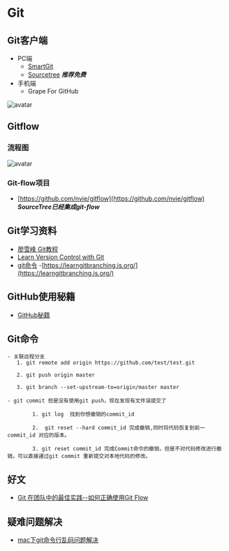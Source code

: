 # Git


## Git客户端
- PC端
  - [SmartGit](https://www.syntevo.com/smartgit/) 
  - [Sourcetree](https://cn.atlassian.com/software/sourcetree)   ***推荐免费***
- 手机端 
  - Grape For GitHub


![avatar](https://github.com/sanwancoder/it_study_lib/blob/master/images/GrapeForGitHub.png?raw=true)



## Gitflow

### 流程图

![avatar](https://github.com/sanwancoder/it_study_lib/blob/master/images/git-flow-nvie.png?raw=true)


### Git-flow项目

- [https://github.com/nvie/gitflow](https://github.com/nvie/gitflow) ***SourceTree已经集成git-flow***


## Git学习资料

- [廖雪峰 Git教程](https://www.liaoxuefeng.com/wiki/896043488029600)
- [Learn Version Control with Git](https://www.git-tower.com/learn/git/ebook/cn/command-line/introduction#start)
- [git命令](https://git-scm.com/docs)
-[https://learngitbranching.js.org/](https://learngitbranching.js.org/)

## GitHub使用秘籍
  - [GitHub秘籍](https://github.com/tiimgreen/github-cheat-sheet/blob/master/README.zh-cn.md) 




## Git命令

```
- 关联远程分支
   1. git remote add origin https://github.com/test/test.git
   
   2. git push origin master

   3. git branch --set-upstream-to=origin/master master

- git commit 但是没有使用git push，现在发现有文件误提交了

        1. git log  找到你想撤销的commit_id

        2.  git reset --hard commit_id 完成撤销,同时将代码恢复到前一commit_id 对应的版本。

        3. git reset commit_id 完成Commit命令的撤销，但是不对代码修改进行撤销，可以直接通过git commit 重新提交对本地代码的修改。
```



## 好文
- [Git 在团队中的最佳实践--如何正确使用Git Flow](https://www.cnblogs.com/wish123/p/9785101.html)

## 疑难问题解决
  - [mac下git命令行乱码问题解决](https://blog.csdn.net/happycodefly/article/details/88385140)
  

  
